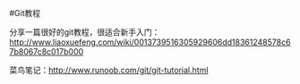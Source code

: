 
#Git教程

分享一篇很好的git教程，很适合新手入门：http://www.liaoxuefeng.com/wiki/0013739516305929606dd18361248578c67b8067c8c017b000   

菜鸟笔记：http://www.runoob.com/git/git-tutorial.html
